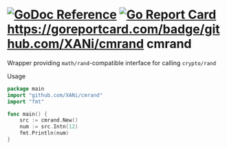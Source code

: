 [![GoDoc Reference](https://godoc.org/github.com/XANi/cmrand?status.svg)](http://godoc.org/github.com/XANi/cmrand)
[![Go Report Card](https://goreportcard.com/badge/github.com/XANi/cmrand)](https://goreportcard.com/report/github.com/XANi/cmrand)
https://goreportcard.com/badge/github.com/XANi/cmrand
cmrand
=========

Wrapper providing `math/rand`-compatible interface for calling `crypto/rand`

Usage


```go
package main
import "github.com/XANi/cmrand"
import "fmt"

func main() {
	src := cmrand.New()
	num := src.Intn(12)
	fmt.Println(num)
}
```

 